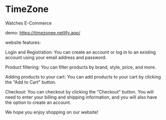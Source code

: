 # TimeZone
Watches E-Commerce

demo: https://timezonee.netlify.app/

website features:

Login and Registration: You can create an account or log in to an existing account using your email address and password.

Product filtering: You can filter products by brand, style, price, and more.

Adding products to your cart: You can add products to your cart by clicking the "Add to Cart" button.

Checkout: You can checkout by clicking the "Checkout" button. You will need to enter your billing and shipping information, and you will also have the option to create an account.

We hope you enjoy shopping on our website!
